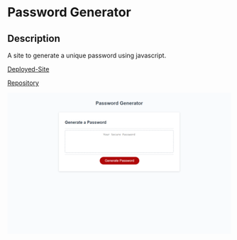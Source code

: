 # Password Generator

## Description
A site to generate a unique password using javascript.

[Deployed-Site](https://rachela1.github.io/password-generator/)

[Repository](https://github.com/rachela1/password-generator)

![Screen](Assets\images\Screenshot.png)
